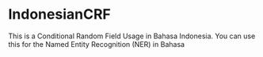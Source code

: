 # IndonesianCRF
This is a Conditional Random Field Usage in Bahasa Indonesia. You can use this for the Named Entity Recognition (NER) in Bahasa
